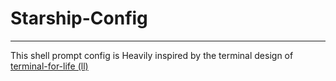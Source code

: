 # Starship-Config
---
This shell prompt config is Heavily inspired by the terminal design of [terminal-for-life (ll)][1]  

[1]: https://github.com/terminalforlife
